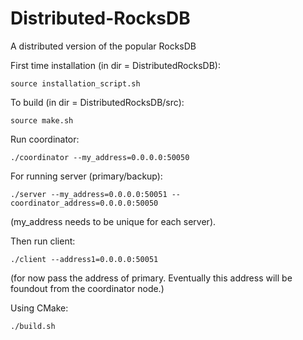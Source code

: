 # Distributed-RocksDB
A distributed version of the popular RocksDB

First time installation (in dir = DistributedRocksDB):
```
source installation_script.sh
```

To build (in dir = DistributedRocksDB/src):
```
source make.sh
```

Run coordinator:
```
./coordinator --my_address=0.0.0.0:50050
```

For running server (primary/backup):
```
./server --my_address=0.0.0.0:50051 --coordinator_address=0.0.0.0:50050
```
(my_address needs to be unique for each server).

Then run client:
```
./client --address1=0.0.0.0:50051
```
(for now pass the address of primary. Eventually this address will be foundout from the coordinator node.)

Using CMake:
```
./build.sh
```